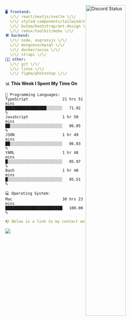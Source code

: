 
<a href="https://discord.com/users/279302975371870218" target="_blank">
    <img width="50%" align="right" alt="Discord Status" src="https://lanyard.cnrad.dev/api/279302975371870218?bg=161B22&borderRadius=5px%205px%200%200&hideTimestamp=true&idleMessage=Just%20chillin%27%20at%20the%20moment&animated=true">
</a>

```yaml
🖥️ frontend: 
  \/\/ react/nextjs/svelte \/\/
  \/\/ styled-components/tailwind/mui/
  \/\/ bulma/bootstrap/ant-design \/\/
  \/\/ redux/toolkit/mobx \/\/
🛠 backend: 
  \/\/ node, expressjs \/\/
  \/\/ mongoose/mysql \/\/
  \/\/ docker/axios \/\/
  \/\/ strapi \/\/
👨‍💻 other: 
  \/\/ git \/\/ 
  \/\/ linux \/\/
  \/\/ figma/photoshop \/\/
```
<!--START_SECTION:waka-->
📊 **This Week I Spent My Time On** 

```text
💬 Programming Languages: 
TypeScript               21 hrs 51 mins      ██████████████████░░░░░░░   71.92 % 
JavaScript               1 hr 50 mins        ██░░░░░░░░░░░░░░░░░░░░░░░   06.05 % 
JSON                     1 hr 49 mins        ██░░░░░░░░░░░░░░░░░░░░░░░   06.03 % 
YAML                     1 hr 48 mins        █░░░░░░░░░░░░░░░░░░░░░░░░   05.97 % 
Bash                     1 hr 40 mins        █░░░░░░░░░░░░░░░░░░░░░░░░   05.51 % 

💻 Operating System: 
Mac                      30 hrs 23 mins      █████████████████████████   100.00 % 
```


<!--END_SECTION:waka-->
```yaml
📭 Below is a link to my contact website 
```
<a href="https://mxns.xyz" target="_black"> <img src="https://img.shields.io/badge/website-161B22?style=for-the-badge&logo=About.me&logoColor=white"></img> <a/>
